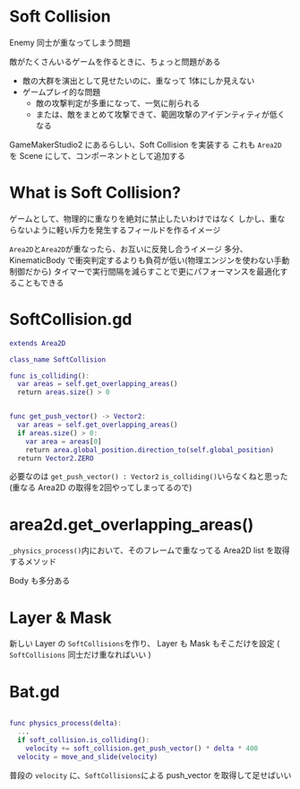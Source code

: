 # Soft Collision

Enemy 同士が重なってしまう問題

敵がたくさんいるゲームを作るときに、ちょっと問題がある

- 敵の大群を演出として見せたいのに、重なって 1体にしか見えない
- ゲームプレイ的な問題
  - 敵の攻撃判定が多重になって、一気に削られる
  - または、敵をまとめて攻撃できて、範囲攻撃のアイデンティティが低くなる

GameMakerStudio2 にあるらしい、Soft Collision を実装する
これも `Area2D` を Scene にして、コンポーネントとして追加する

# What is Soft Collision?

ゲームとして、物理的に重なりを絶対に禁止したいわけではなく
しかし、重ならないように軽い斥力を発生するフィールドを作るイメージ

`Area2D`と`Area2D`が重なったら、お互いに反発し合うイメージ
多分、 KinematicBody で衝突判定するよりも負荷が低い(物理エンジンを使わない手動制御だから)
タイマーで実行間隔を減らすことで更にパフォーマンスを最適化することもできる

# SoftCollision.gd

```gd
extends Area2D

class_name SoftCollision

func is_colliding():
  var areas = self.get_overlapping_areas()
  return areas.size() > 0


func get_push_vector() -> Vector2:
  var areas = self.get_overlapping_areas()
  if areas.size() > 0:
    var area = areas[0]
    return area.global_position.direction_to(self.global_position)
  return Vector2.ZERO
```

必要なのは `get_push_vector() : Vector2`
`is_colliding()`いらなくねと思った
(重なる Area2D の取得を2回やってしまってるので)

# area2d.get_overlapping_areas()

`_physics_process()`内において、そのフレームで重なってる Area2D list を取得するメソッド

Body も多分ある

# Layer & Mask

新しい Layer の `SoftCollisions`を作り、
Layer も Mask もそこだけを設定
( `SoftCollisions` 同士だけ重なればいい )


# Bat.gd

```gd

func physics_process(delta):
  ...
  if soft_collision.is_colliding():
    velocity += soft_collision.get_push_vector() * delta * 400
  velocity = move_and_slide(velocity)
```

普段の `velocity` に、`SoftCollisions`による push_vector を取得して足せばいい